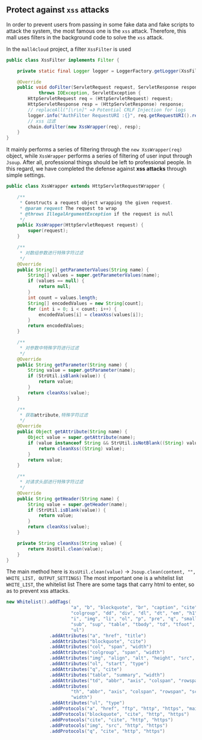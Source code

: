 ## Protect against `xss` attacks

In order to prevent users from passing in some fake data and fake scripts to attack the system, the most famous one is the `xss` attack. Therefore, this mall uses filters in the background code to solve the `xss` attack.

In the `mall4cloud` project, a filter `XssFilter` is used

```java
public class XssFilter implements Filter {

	private static final Logger logger = LoggerFactory.getLogger(XssFilter.class);

	@Override
	public void doFilter(ServletRequest request, ServletResponse response, FilterChain chain)
			throws IOException, ServletException {
		HttpServletRequest req = (HttpServletRequest) request;
		HttpServletResponse resp = (HttpServletResponse) response;
		// replaceAll("[\r\n]" =》 Potential CRLF Injection for logs
		logger.info("AuthFilter RequestURI :{}", req.getRequestURI().replaceAll("[\r\n]",""));
		// xss 过滤
		chain.doFilter(new XssWrapper(req), resp);
	}
}
```

It mainly performs a series of filtering through the `new XssWrapper(req)` object, while `XssWrapper` performs a series of filtering of user input through `Jsoup`. After all, professional things should be left to professional people. In this regard, we have completed the defense against **xss attacks** through simple settings.

```java
public class XssWrapper extends HttpServletRequestWrapper {

	/**
	 * Constructs a request object wrapping the given request.
	 * @param request The request to wrap
	 * @throws IllegalArgumentException if the request is null
	 */
	public XssWrapper(HttpServletRequest request) {
		super(request);
	}

	/**
	 * 对数组参数进行特殊字符过滤
	 */
	@Override
	public String[] getParameterValues(String name) {
		String[] values = super.getParameterValues(name);
		if (values == null) {
			return null;
		}
		int count = values.length;
		String[] encodedValues = new String[count];
		for (int i = 0; i < count; i++) {
			encodedValues[i] = cleanXss(values[i]);
		}
		return encodedValues;
	}

	/**
	 * 对参数中特殊字符进行过滤
	 */
	@Override
	public String getParameter(String name) {
		String value = super.getParameter(name);
		if (StrUtil.isBlank(value)) {
			return value;
		}
		return cleanXss(value);
	}

	/**
	 * 获取attribute,特殊字符过滤
	 */
	@Override
	public Object getAttribute(String name) {
		Object value = super.getAttribute(name);
		if (value instanceof String && StrUtil.isNotBlank((String) value)) {
			return cleanXss((String) value);
		}
		return value;
	}

	/**
	 * 对请求头部进行特殊字符过滤
	 */
	@Override
	public String getHeader(String name) {
		String value = super.getHeader(name);
		if (StrUtil.isBlank(value)) {
			return value;
		}
		return cleanXss(value);
	}

	private String cleanXss(String value) {
		return XssUtil.clean(value);
	}
}
```

The main method here is `XssUtil.clean(value)` -> `Jsoup.clean(content, "", WHITE_LIST, OUTPUT_SETTINGS)` The most important one is a whitelist list `WHITE_LIST`, the whitelist list There are some tags that carry html to enter, so as to prevent xss attacks.

```java
new Whitelist().addTags(
                        "a", "b", "blockquote", "br", "caption", "cite", "code", "col",
                        "colgroup", "dd", "div", "dl", "dt", "em", "h1", "h2", "h3", "h4", "h5", "h6",
                        "i", "img", "li", "ol", "p", "pre", "q", "small", "span", "strike", "strong",
                        "sub", "sup", "table", "tbody", "td", "tfoot", "th", "thead", "tr", "u",
                        "ul")
                .addAttributes("a", "href", "title")
                .addAttributes("blockquote", "cite")
                .addAttributes("col", "span", "width")
                .addAttributes("colgroup", "span", "width")
                .addAttributes("img", "align", "alt", "height", "src", "title", "width")
                .addAttributes("ol", "start", "type")
                .addAttributes("q", "cite")
                .addAttributes("table", "summary", "width")
                .addAttributes("td", "abbr", "axis", "colspan", "rowspan", "width")
                .addAttributes(
                        "th", "abbr", "axis", "colspan", "rowspan", "scope",
                        "width")
                .addAttributes("ul", "type")
                .addProtocols("a", "href", "ftp", "http", "https", "mailto")
                .addProtocols("blockquote", "cite", "http", "https")
                .addProtocols("cite", "cite", "http", "https")
                .addProtocols("img", "src", "http", "https")
                .addProtocols("q", "cite", "http", "https")
```

